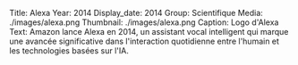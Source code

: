 Title: Alexa
Year: 2014
Display_date: 2014
Group: Scientifique
Media: ./images/alexa.png
Thumbnail: ./images/alexa.png
Caption: Logo d'Alexa
Text: Amazon lance Alexa en 2014, un assistant vocal intelligent qui marque une avancée significative dans l'interaction quotidienne entre l'humain et les technologies basées sur l'IA.